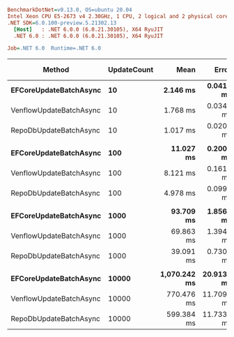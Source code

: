 ``` ini

BenchmarkDotNet=v0.13.0, OS=ubuntu 20.04
Intel Xeon CPU E5-2673 v4 2.30GHz, 1 CPU, 2 logical and 2 physical cores
.NET SDK=6.0.100-preview.5.21302.13
  [Host]   : .NET 6.0.0 (6.0.21.30105), X64 RyuJIT
  .NET 6.0 : .NET 6.0.0 (6.0.21.30105), X64 RyuJIT

Job=.NET 6.0  Runtime=.NET 6.0  

```
|                  Method | UpdateCount |         Mean |      Error |     StdDev | Ratio | RatioSD |     Gen 0 |     Gen 1 | Gen 2 | Allocated |
|------------------------ |------------ |-------------:|-----------:|-----------:|------:|--------:|----------:|----------:|------:|----------:|
|  **EFCoreUpdateBatchAsync** |          **10** |     **2.146 ms** |  **0.0419 ms** |  **0.0601 ms** |  **1.00** |    **0.00** |         **-** |         **-** |     **-** |     **66 KB** |
| VenflowUpdateBatchAsync |          10 |     1.768 ms |  0.0348 ms |  0.0532 ms |  0.83 |    0.04 |         - |         - |     - |     19 KB |
|  RepoDbUpdateBatchAsync |          10 |     1.017 ms |  0.0203 ms |  0.0351 ms |  0.48 |    0.02 |         - |         - |     - |     11 KB |
|                         |             |              |            |            |       |         |           |           |       |           |
|  **EFCoreUpdateBatchAsync** |         **100** |    **11.027 ms** |  **0.2001 ms** |  **0.1872 ms** |  **1.00** |    **0.00** |   **15.6250** |         **-** |     **-** |    **577 KB** |
| VenflowUpdateBatchAsync |         100 |     8.121 ms |  0.1616 ms |  0.1924 ms |  0.74 |    0.02 |         - |         - |     - |    158 KB |
|  RepoDbUpdateBatchAsync |         100 |     4.978 ms |  0.0995 ms |  0.2496 ms |  0.42 |    0.02 |         - |         - |     - |     93 KB |
|                         |             |              |            |            |       |         |           |           |       |           |
|  **EFCoreUpdateBatchAsync** |        **1000** |    **93.709 ms** |  **1.8566 ms** |  **2.6027 ms** |  **1.00** |    **0.00** |  **200.0000** |         **-** |     **-** |  **5,711 KB** |
| VenflowUpdateBatchAsync |        1000 |    69.863 ms |  1.3946 ms |  1.9551 ms |  0.75 |    0.03 |         - |         - |     - |  1,504 KB |
|  RepoDbUpdateBatchAsync |        1000 |    39.091 ms |  0.7309 ms |  0.9758 ms |  0.42 |    0.01 |         - |         - |     - |    867 KB |
|                         |             |              |            |            |       |         |           |           |       |           |
|  **EFCoreUpdateBatchAsync** |       **10000** | **1,070.242 ms** | **20.9136 ms** | **24.0841 ms** |  **1.00** |    **0.00** | **2000.0000** | **1000.0000** |     **-** | **57,206 KB** |
| VenflowUpdateBatchAsync |       10000 |   770.476 ms | 11.7090 ms | 12.0243 ms |  0.72 |    0.02 |         - |         - |     - | 15,210 KB |
|  RepoDbUpdateBatchAsync |       10000 |   599.384 ms | 11.7331 ms | 20.2391 ms |  0.56 |    0.02 |         - |         - |     - |  8,639 KB |
